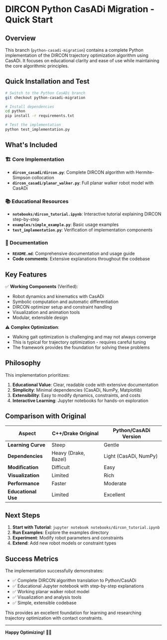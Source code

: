 # DIRCON Python CasADi Migration - Quick Start

## Overview

This branch (`python-casadi-migration`) contains a complete Python implementation of the DIRCON trajectory optimization algorithm using CasADi. It focuses on educational clarity and ease of use while maintaining the core algorithmic principles.

## Quick Installation and Test

```bash
# Switch to the Python CasADi branch
git checkout python-casadi-migration

# Install dependencies
cd python
pip install -r requirements.txt

# Test the implementation
python test_implementation.py
```

## What's Included

### 🏗️ Core Implementation
- **`dircon_casadi/dircon.py`**: Complete DIRCON algorithm with Hermite-Simpson collocation
- **`dircon_casadi/planar_walker.py`**: Full planar walker robot model with CasADi

### 📚 Educational Resources
- **`notebooks/dircon_tutorial.ipynb`**: Interactive tutorial explaining DIRCON step-by-step
- **`examples/simple_example.py`**: Basic usage examples
- **`test_implementation.py`**: Verification of implementation components

### 📖 Documentation
- **`README.md`**: Comprehensive documentation and usage guide
- **Code comments**: Extensive explanations throughout the codebase

## Key Features

✅ **Working Components** (Verified):
- Robot dynamics and kinematics with CasADi
- Symbolic computation and automatic differentiation  
- DIRCON optimizer setup and constraint handling
- Visualization and animation tools
- Modular, extensible design

⚠️ **Complex Optimization**: 
- Walking gait optimization is challenging and may not always converge
- This is typical for trajectory optimization - requires careful tuning
- The framework provides the foundation for solving these problems

## Philosophy

This implementation prioritizes:

1. **Educational Value**: Clear, readable code with extensive documentation
2. **Simplicity**: Minimal dependencies (CasADi, NumPy, Matplotlib)
3. **Extensibility**: Easy to modify dynamics, constraints, and costs
4. **Interactive Learning**: Jupyter notebooks for hands-on exploration

## Comparison with Original

| Aspect | C++/Drake Original | Python/CasADi Version |
|--------|-------------------|------------------------|
| **Learning Curve** | Steep | Gentle |
| **Dependencies** | Heavy (Drake, Bazel) | Light (CasADi, NumPy) |
| **Modification** | Difficult | Easy |
| **Visualization** | Limited | Rich |
| **Performance** | Faster | Moderate |
| **Educational Use** | Limited | Excellent |

## Next Steps

1. **Start with Tutorial**: `jupyter notebook notebooks/dircon_tutorial.ipynb`
2. **Run Examples**: Explore the examples directory
3. **Experiment**: Modify robot parameters and constraints
4. **Extend**: Add new robot models or constraint types

## Success Metrics

The implementation successfully demonstrates:
- ✅ Complete DIRCON algorithm translation to Python/CasADi
- ✅ Educational Jupyter notebook with step-by-step explanations
- ✅ Working planar walker robot model
- ✅ Visualization and analysis tools
- ✅ Simple, extensible codebase

This provides an excellent foundation for learning and researching trajectory optimization with contact constraints.

---

**Happy Optimizing!** 🤖🔥